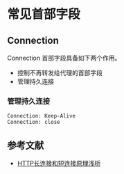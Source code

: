 # 常见首部字段

## Connection

Connection 首部字段具备如下两个作用。

- 控制不再转发给代理的首部字段
- 管理持久连接

### 管理持久连接

```http
Connection: Keep-Alive
Connection: close
```

## 参考文献

- [HTTP长连接和短连接原理浅析](http://www.codeceo.com/article/http-long-connect.html)